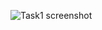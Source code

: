 ![Task1 screenshot](https://github.com/venkatesh6226/TECHNITY-ABHYUDAY/assets/117913588/20dbdc45-7a98-4e87-a0c0-45016f22d774)
